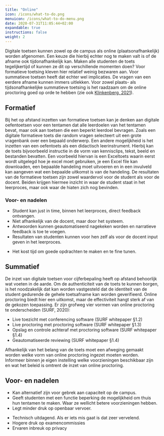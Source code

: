 ```yaml
---
title: "Online"
icon: /icons/what-to-do.png
menuicon: /icons/what-to-do-menu.png
date: 2020-07-31T11:05:44+02:00
expandable: true
instructions: false
weight: 2
---
```


Digitale toetsen kunnen zowel op de campus als online (plaatsonafhankelijk) worden afgenomen. Een keuze die hierbij echter nog te maken valt is of de afname ook tijdonafhankelijk kan. Maken alle studenten de toets tegelijkertijd of kunnen ze dit op verschillende momenten doen? Voor formatieve toetsing kleven hier relatief weinig bezwaren aan. Voor summatieve toetsen heeft dat echter wel implicaties. De vragen van een eerdere afname kunnen immers uitlekken. Voor zowel plaats- als tijdsonafhankelijke summatieve toetsing is het raadzaam om de online proctoring goed op orde te hebben (zie ook [Klinkenberg, 2021](https://www.onderwijskennis.nl/sites/onderwijskennis/files/media-files/Thema%205%20-%20Sharon%20Klinkenberg.pdf)).

## Formatief

Bij het op afstand inzetten van formatieve toetsen kan je denken aan digitale oefentoetsen voor een tentamen dat alle leerdoelen van het tentamen bevat, maar ook aan toetsen die een beperkt leerdoel bevragen. Zoals een digitale formatieve toets die random vragen selecteert uit een grote vragenbank over een bepaald onderwerp. Een andere mogelijkheid is het inzetten van een oefentoets als een didactisch leerinstrument. Hierbij kan de toets bijvoorbeeld instructie in de vorm van kennisclips, tekst, beeld en bestanden bevatten. Een voorbeeld hiervan is een Exceltoets waarin eerst wordt uitgelegd hoe je excel moet gebruiken, je een Excel file kan downloaden, een bepaalde handeling moet uitvoeren en in een invulveld kan aangeven wat een bepaalde uitkomst is van de handeling.
De resultaten van de formatieve toetsen zijn zowel waardervol voor de student als voor de docent. Beiden krijgen hiermee inzicht in waar de student staat in het leerproces, maar ook waar de hiaten zich nog bevinden.

### Voor- en nadelen 

+ Student kan just in time, binnen het leerproces, direct feedback ontvangen.
+ Niet afhankelijk van de docent, maar door het systeem.
+ Antwoorden kunnen geautomatiseerd nagekeken worden en narratieve feedback is toe te voegen.
+ Resultaten van studenten kunnen voor hen zelf als voor de docent input geven in het leerproces.
- Het kost tijd om goede opdrachten te maken en te fine tunen.

## Summatief

De inzet van digitale toetsen voor cijferbepaling heeft op afstand behoorlijk wat voeten in de aarde. Om de authenticiteit van de toets te kunnen borgen, is het noodzakelijk dat kan worden vastgesteld dat de identiteit van de student gedurende de gehele toetsafname kan worden geverifieerd.
Online proctoring biedt hier een uitkomst, maar de effectiviteit hangt sterk af van de gekozen toepassing. Er zijn grofweg vier vormen van online proctoring te onderscheiden (SURF, 2020):

*	Live toezicht met conferencing software (SURF whitepaper §1.2)
*	Live proctoring met proctoring software (SURF whitepaper §1.3)
*	Opslag en controle achteraf met proctoring software (SURF whitepaper §1.4)
*	Geautomatiseerde reviewing (SURF whitepaper §1.4)

Afhankelijk van het belang van de toets moet een afweging gemaakt worden welke vorm van online proctoring ingezet moeten worden. Informeer binnen je eigen instelling welke voorzieningen beschikbaar zijn en wat het beleid is omtrent de inzet van online proctoring.

## Voor- en nadelen

+ Kan alternatief zijn voor gebrek aan capaciteit op de campus.
+ Geeft studenten met een functie beperking de mogelijkheid om thuis hun tentamen te maken. Waar ze wellicht betere voorzieningen hebben.
+ Legt minder druk op openbaar vervoer.
- Technisch uitdagend. Als er iets mis gaat is dat zeer vervelend.
- Hogere druk op examencommissies
- Ervaren inbreuk op privacy

